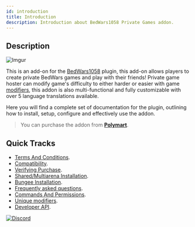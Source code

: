 ```yaml
---
id: introduction
title: Introduction
description: Introduction about BedWars1058 Private Games addon.
---
```


## Description

![Imgur](https://imgur.com/szr5ZM6.png)

This is an add-on for the [BedWars1058](https://polymart.org/r/1152) plugin, this add-on allows players to create private BedWars games and play with their friends! Private game hoster can modify game's difficulty to either harder or easier with game [modifiers](general-information/unique-modifiers), this addon is also multi-functional and fully customizable with over 5 language translations available.

Here you will find a complete set of documentation for the plugin, outlining how to install, setup, configure and effectively use the addon.

> You can purchase the addon from **[Polymart](https://polymart.org/r/1620)**.

## Quick Tracks

* [Terms And Conditions](terms-and-conditions).
* [Compatibility](compatibility).
* [Verifying Purchase](how-to-verify).
* [Shared/Multiarena Installation](addon-installation/shared-multiarena-installation).
* [Bungee Installation](addon-installation/bungee-installation).
* [Frequently asked questions](general-information/frequently-asked-questions).
* [Commands And Permissions](general-information/commands-and-permissions).
* [Unique modifiers](general-information/unique-modifiers).
* [Developer API](developer-api/getting-started).

[![Discord](https://discord.com/api/guilds/728540110768832543/widget.png?style=banner2)](https://mher.club/discord)